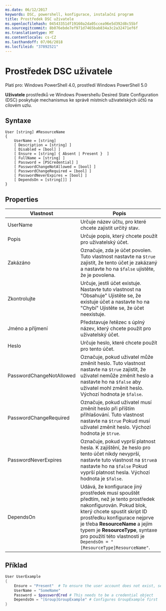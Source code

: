 ```yaml
---
ms.date: 06/12/2017
keywords: DSC, powershell, konfigurace, instalační program
title: Prostředek DSC uživatele
ms.openlocfilehash: 04543351df19160a2da05ccea96e5d392d8c55bf
ms.sourcegitcommit: 8b076ebde7ef971d7465bab834a3c2a32471ef6f
ms.translationtype: MT
ms.contentlocale: cs-CZ
ms.lasthandoff: 07/06/2018
ms.locfileid: "37892521"
---
```

# <a name="dsc-user-resource"></a>Prostředek DSC uživatele

Platí pro: Windows PowerShell 4.0, prostředí Windows PowerShell 5.0

**Uživatele** prostředků ve Windows Powershellu Desired State Configuration (DSC) poskytuje mechanismus ke správě místních uživatelských účtů na cílovém uzlu.

## <a name="syntax"></a>Syntaxe

```
User [string] #ResourceName
{
    UserName = [string]
    [ Description = [string] ]
    [ Disabled = [bool] ]
    [ Ensure = [string] { Absent | Present }  ]
    [ FullName = [string] ]
    [ Password = [PSCredential] ]
    [ PasswordChangeNotAllowed = [bool] ]
    [ PasswordChangeRequired = [bool] ]
    [ PasswordNeverExpires = [bool] ]
    [ DependsOn = [string[]] ]
}
```

## <a name="properties"></a>Properties

|  Vlastnost  |  Popis   |
|---|---|
| UserName| Určuje název účtu, pro které chcete zajistit určitý stav.|
| Popis| Určuje popis, který chcete použít pro uživatelský účet.|
| Zakázáno| Označuje, zda je účet povolen. Tuto vlastnost nastavte na `$true` zajistit, že tento účet je zakázaný a nastavte ho na `$false` ujistěte, že je povolena.|
| Zkontrolujte| Určuje, jestli účet existuje. Nastavte tuto vlastnost na "Obsahuje" Ujistěte se, že existuje účet a nastavte ho na "Chybí" Ujistěte se, že účet neexistuje.|
| Jméno a příjmení| Představuje řetězec s úplný název, který chcete použít pro uživatelský účet.|
| Heslo| Určuje heslo, které chcete použít pro tento účet. |
| PasswordChangeNotAllowed| Označuje, pokud uživatel může změnit heslo. Tuto vlastnost nastavte na `$true` zajistit, že uživatel nemůže změnit heslo a nastavte ho na `$false` aby uživatel mohl změnit heslo. Výchozí hodnota je `$false`.|
| PasswordChangeRequired| Označuje, pokud uživatel musí změnit heslo při příštím přihlašování. Tuto vlastnost nastavte na `$true` Pokud musí uživatel změnit heslo. Výchozí hodnota je `$true`.|
| PasswordNeverExpires| Označuje, pokud vyprší platnost hesla. K zajištění, že heslo pro tento účet nikdy nevyprší, nastavte tuto vlastnost na `$true`a nastavte ho na `$false` Pokud vyprší platnost hesla. Výchozí hodnota je `$false`.|
| DependsOn | Udává, že konfigurace jiný prostředek musí spouštět předtím, než je tento prostředek nakonfigurován. Pokud blok, který chcete spustit skript ID prostředku konfigurace nejprve je třeba **ResourceName** a jejím typem je **ResourceType**, syntaxe pro použití této vlastnosti je `DependsOn = "[ResourceType]ResourceName"`.|

## <a name="example"></a>Příklad

```powershell
User UserExample
{
    Ensure = "Present"  # To ensure the user account does not exist, set Ensure to "Absent"
    UserName = "SomeName"
    Password = $passwordCred # This needs to be a credential object
    DependsOn = "[Group]GroupExample" # Configures GroupExample first
}
```